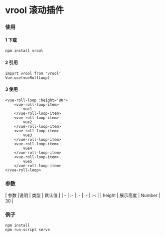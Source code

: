 # vrool 滚动插件

### 使用

#### 1 下载
````` 
npm install vrool
`````
#### 2 引用
`````
import vrool from 'vrool'
Vue.use(vueRollLoop)
`````
#### 3 使用

`````
<vue-roll-loop :height='80'>
    <vue-roll-loop-item>
        vue1
    </vue-roll-loop-item>
    <vue-roll-loop-item>
        vue2
    </vue-roll-loop-item>
    <vue-roll-loop-item>
        vue3
    </vue-roll-loop-item>
    <vue-roll-loop-item>
        vue4
    </vue-roll-loop-item>
    <vue-roll-loop-item>
        vue5
    </vue-roll-loop-item>
</vue-roll-loop>
`````
### 参数

| 参数 |说明 | 类型 | 默认值 |
| - | :- | :- | :- | :-: |
| height | 展示高度 | Number | 30 |

### 例子
``````
npm install 
npm run-script serve
``````
